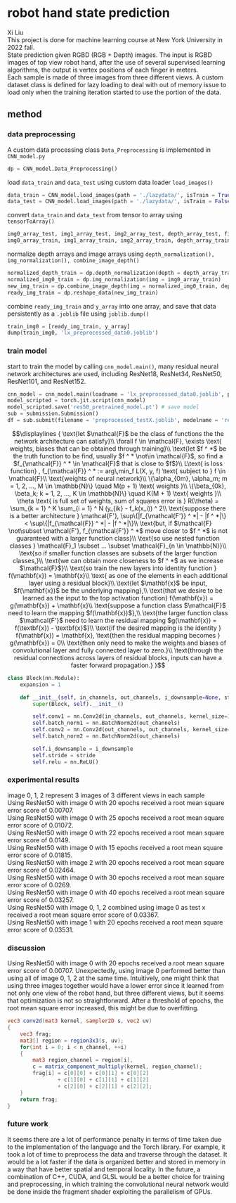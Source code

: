 # robot hand state prediction
Xi Liu<br>
This project is done for machine learning course at New York University in 2022 fall.<br>
State prediction given RGBD (RGB + Depth) images. The input is RGBD images of top view robot hand, after the use of several supervised learning algorithms, the output is vertex positions of each finger in meters.<br>
Each sample is made of three images from three different views. A custom dataset class is defined for lazy loading to deal with out of memory issue to load only when the training iteration started to use the portion of the data.

## method
### data preprocessing
A custom data processing class ```Data_Preprocessing``` is implemented in ```CNN_model.py```
```python
dp = CNN_model.Data_Preprocessing()
```
load ```data_train``` and ```data_test``` using custom data loader ```load_images()```
```python
data_train = CNN_model.load_images(path = './lazydata/', isTrain = True)
data_test = CNN_model.load_images(path = './lazydata/', isTrain = False)
```
convert ```data_train``` and ```data_test``` from tensor to array using ```tensorToArray()```
```python
img0_array_test, img1_array_test, img2_array_test, depth_array_test, field_id_array = dp.tensorToArray(data = data_test, isTrain = False)
img0_array_train, img1_array_train, img2_array_train, depth_array_train, y_array = dp.tensorToArray(data = data_train, isTrain = True)
```
normalize depth arrays and image arrays using ```depth_normalization(), img_normalization(), combine_image_depth()```
```python
normalized_depth_train = dp.depth_normalization(depth = depth_array_train)
normalized_img0_train = dp.img_normalization(img = img0_array_train)
new_img_train = dp.combine_image_depth(img = normalized_img0_train, depth = normalized_depth_train, whichImg = 0)
ready_img_train = dp.reshape_data(new_img_train)
```
combine ```ready_img_train``` and ```y_array``` into one array, and save that data persistently as a ```.joblib``` file using ```joblib.dump()```
```python
train_img0 = [ready_img_train, y_array]
dump(train_img0, 'lx_preprocessed_data0.joblib')
```

### train model
start to train the model by calling ```cnn_model.main()```, many residual neural network architectures are used, including ResNet18, ResNet34, ResNet50, ResNet101, and ResNet152.
```python
cnn_model = cnn_model.main(loadname = 'lx_preprocessed_data0.joblib', pre_trained_model = None)
model_scripted = torch.jit.script(cnn_model)
model_scripted.save('res50_pretrained_model.pt') # save model
sub = submission.Submission()
df = sub.submit(filename = 'preprocessed_testX.joblib', modelname = 'res50_pretrained_model.pt)
```
```math
\displaylines
{
\text{let $\mathcal{F}$ be the class of functions the the network architecture can satisfy}\\
\forall f \in \mathcal{F}, \exists \text{ weights, biases that can be obtained through training}\\
\text{let $f ^ *$ be the truth function to be find, usually $f ^ * \not\in \mathcal{F}$, so find a $f_{\mathcal{F}} ^ * \in \mathcal{F}$ that is close to $f$}\\
L\text{ is loss function} , f_{\mathcal{F}} ^ * := arg\,min_f L(X, y, f) \text{ subject to } f \in \mathcal{F}\\
\text{weights of neural network}\\
\{\alpha_{0m}, \alpha_m; m = 1, 2, ..., M \in \mathbb{N}\} \quad M(p + 1) \text{ weights }\\
\{\beta_{0k}, \beta_k; k = 1, 2, ..., K \in \mathbb{N}\} \quad K(M + 1) \text{ weights }\\
\theta \text{ is full set of weights, sum of squares error is } R(\theta) = \sum_{k = 1} ^ K \sum_{i = 1} ^ N (y_{ik} - f_k(x_i)) ^ 2\\
\text{suppose there is a better architecture } \mathcal{F'}, \sup\{|f_{\mathcal{F'}} ^ *| - |f ^ *|\} < \sup\{|f_{\mathcal{F}} ^ *| - |f ^ *|\}\\
\text{but, if $\mathcal{F} \not\subset \mathcal{F'}, f_{\mathcal{F'}} ^ *$ move closer to $f ^ *$ is not guaranteed with a larger function class}\\
\text{so use nested function classes } \mathcal{F}_1 \subset ... \subset \mathcal{F}_{n \in \mathbb{N}}\\
\text{so if smaller function classes are subsets of the larger function classes,}\\
\text{we can obtain more closeness to $f ^ *$ as we increase $\mathcal{F}$}\\
\text{so train the new layers into identity function } f(\mathbf{x}) = \mathbf{x}\\
\text{ as one of the elements in each additional layer using a residual block}\\
\text{let $\mathbf{x}$ be input, $f(\mathbf{x})$ be the underlying mapping},\\
\text{that we desire to be learned as the input to the top activation function} f(\mathbf{x}) = g(\mathbf{x}) + \mathbf{x}\\
\text{suppose a function class $\mathcal{F}$ need to learn the mapping $f(\mathbf{x})$},\\
\text{the larger function class $\mathcal{F'}$ need to learn the residual mapping $g(\mathbf{x}) = f(\textbf{x}) - \textbf{x}$}\\
\text{if the desired mapping is the identity } f(\mathbf{x}) = \mathbf{x}, \text{then the residual mapping becomes } g(\mathbf{x}) = 0\\
\text{then only need to make the weights and biases of convolutional layer and fully connected layer to zero.}\\
\text{through the residual connections across layers of residual blocks, inputs can have a faster forward propagation.}
}
```
```python
class Block(nn.Module):
    expansion = 1

    def __init__(self, in_channels, out_channels, i_downsample=None, stride=1):
        super(Block, self).__init__()

        self.conv1 = nn.Conv2d(in_channels, out_channels, kernel_size=3, padding=1, stride=stride, bias=False)
        self.batch_norm1 = nn.BatchNorm2d(out_channels)
        self.conv2 = nn.Conv2d(out_channels, out_channels, kernel_size=3, padding=1, stride=stride, bias=False)
        self.batch_norm2 = nn.BatchNorm2d(out_channels)

        self.i_downsample = i_downsample
        self.stride = stride
        self.relu = nn.ReLU()
```


### experimental results
image 0, 1, 2 represent 3 images of 3 different views in each sample<br>
Using ResNet50 with image 0 with 20 epochs received a root mean square error score of 0.00707.<br>
Using ResNet50 with image 0 with 25 epochs received a root mean square error score of 0.01072.<br>
Using ResNet50 with image 0 with 22 epochs received a root mean square error score of 0.0149.<br>
Using ResNet50 with image 0 with 15 epochs received a root mean square error score of 0.01815.<br>
Using ResNet50 with image 2 with 20 epochs received a root mean square error score of 0.02464.<br>
Using ResNet50 with image 0 with 30 epochs received a root mean square error score of 0.0269.<br>
Using ResNet50 with image 0 with 40 epochs received a root mean square error score of 0.03257.<br>
Using ResNet50 with image 0, 1, 2 combined using image 0 as test x received a root mean square error score of 0.03367.<br>
Using ResNet50 with image 1 with 20 epochs received a root mean square error score of 0.03531.<br>


### discussion
Using ResNet50 with image 0 with 20 epochs received a root mean square error score of 0.00707. Unexpectedly, using image 0 performed better than using all of image 0, 1, 2 at the same time. Intuitively, one might think that using three images together would have a lower error since it learned from not only one view of the robot hand, but three different views, but it seems that optimization is not so straightforward. After a threshold of epochs, the root mean square error increased, this might be due to overfitting.
```glsl
vec3 conv2d(mat3 kernel, sampler2D s, vec2 uv)
{
    vec3 frag;
    mat3[] region = region3x3(s, uv);
    for(int i = 0; i < n_channel, ++i)
    {
        mat3 region_channel = region[i],
        c = matrix_component_multiply(kernel, region_channel);
        frag[i] = c[0][0] + c[0][1] + c[0][2]
                + c[1][0] + c[1][1] + c[1][2]
                + c[2][0] + c[2][1] + c[2][2];
    }
    return frag;
}
```

### future work
It seems there are a lot of performance penalty in terms of time taken due to the implementation of the language and the Torch library. For example, it took a lot of time to preprocess the data and traverse through the dataset. It would be a lot faster if the data is organized better and stored in memory in a way that have better spatial and temporal locality. In the future, a combination of C++, CUDA, and GLSL would be a better choice for training and preprocessing, in which training the convolutional neural network would be done inside the fragment shader exploiting the parallelism of GPUs.
